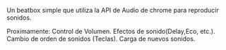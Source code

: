 Un beatbox simple que utiliza la API de Audio de chrome para reproducir sonidos.


Proximamente:
    Control de Volumen.
    Efectos de sonido(Delay,Eco, etc.).
    Cambio de orden de sonidos (Teclas).
    Carga de nuevos sonidos.